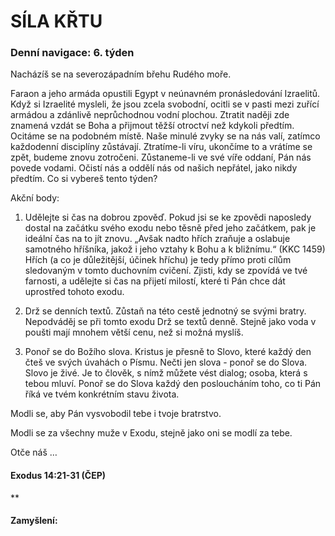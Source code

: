 # SÍLA KŘTU

### Denní navigace: 6. týden

Nacházíš se na severozápadním břehu Rudého moře.

Faraon a jeho armáda opustili Egypt v neúnavném pronásledování Izraelitů. Když si Izraelité mysleli, že jsou zcela svobodní, ocitli se v pasti mezi zuřící armádou a zdánlivě neprůchodnou vodní plochou. Ztratit naději zde znamená vzdát se Boha a přijmout těžší otroctví než kdykoli předtím. Ocitáme se na podobném místě. Naše minulé zvyky se na nás valí, zatímco každodenní disciplíny zůstávají. Ztratíme-li víru, ukončíme to a vrátíme se zpět, budeme znovu zotročeni. Zůstaneme-li ve své víře oddaní, Pán nás povede vodami. Očistí nás a oddělí nás od našich nepřátel, jako nikdy předtím. Co si vybereš tento týden?

Akční body:
1. Udělejte si čas na dobrou zpověď. Pokud jsi se ke zpovědi naposledy dostal na začátku svého exodu nebo těsně před jeho začátkem, pak je ideální čas na to jít znovu. „Avšak nadto hřích zraňuje a oslabuje samotného hříšníka, jakož i jeho vztahy k Bohu a k bližnímu.“ (KKC 1459) Hřích (a co je důležitější, účinek hříchu) je tedy přímo proti cílům sledovaným v tomto duchovním cvičení. Zjisti, kdy se zpovídá ve tvé farnosti, a udělejte si čas na přijetí milostí, které ti Pán chce dát uprostřed tohoto exodu.

2. Drž se denních textů. Zůstaň na této cestě jednotný se svými bratry. Nepodváděj se při tomto exodu Drž se textů denně. Stejně jako voda v poušti mají mnohem větší cenu, než si možná myslíš.

3. Ponoř se do Božího slova. Kristus je přesně to Slovo, které každý den čteš ve svých úvahách o Písmu. Nečti jen slova - ponoř se do Slova. Slovo je živé. Je to člověk, s nímž můžete vést dialog; osoba, která s tebou mluví. Ponoř se do Slova každý den posloucháním toho, co ti Pán říká ve tvém konkrétním stavu života.

Modli se, aby Pán vysvobodil tebe i tvoje bratrstvo.

Modli se za všechny muže v Exodu, stejně jako oni se modlí za tebe.

Otče náš …


#### Exodus 14:21-31 (ČEP)
**

#### Zamyšlení:
